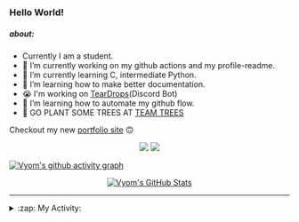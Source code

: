 ### Hello World!

##### about:
- Currently I am a student.
- 🔭 I’m currently working on my github actions and my profile-readme. 
- 🌱 I’m currently learning C, intermediate Python.
- 🌱 I’m learning how to make better documentation.
- 😭 I'm working on [TearDrops](https://github.com/Vyvy-vi/TearDrops)(Discord Bot)
- 🌱 I’m learning how to automate my github flow.
- 🌱 GO PLANT SOME TREES AT [TEAM TREES](https://teamtrees.org/)

Checkout my new [portfolio site](https://vyvy-vi.github.io/portfolio) 🙃

<p align="center">
  <a href="https://twitter.com/Vyvy_viM"><img target="_blank" src="https://img.shields.io/badge/twitter%20@Vyvy_viM-0D95E8?style=for-the-badge&logo=twitter&logoColor=white"/></a> 
  <a href="https://vyvy-vi.github.io/portfolio"><img target="_blank" src="https://img.shields.io/badge/-I%27m_craving_for_open_source-green?style=for-the-badge&logo=github&logoColor=black"/></a> 
</p>

[![Vyom's github activity graph](https://activity-graph.herokuapp.com/graph?username=Vyvy-vi)](https://github.com/ashutosh00710/github-readme-activity-graph)

<p align="center">
<a href="https://github.com/Vyvy-vi/Vyvy-vi">
  <img src="https://profile-readme-git-master.vyvy-vi.vercel.app/api?username=Vyvy-vi&show_icons=true&line_height=27&count_private=true&title_color=ffffff&text_color=c9cacc&icon_color=2bbc8a&bg_color=1d1f21" alt="Vyom's GitHub Stats" />
</a>
</p>


---
<details>
  <summary>:zap: My Activity:</summary>
  
<!--START_SECTION:waka-->
**I'm an Early 🐤** 

```text
🌞 Morning    7 commits      █████░░░░░░░░░░░░░░░░░░░░   20.0% 
🌆 Daytime    13 commits     █████████░░░░░░░░░░░░░░░░   37.14% 
🌃 Evening    2 commits      █░░░░░░░░░░░░░░░░░░░░░░░░   5.71% 
🌙 Night      13 commits     █████████░░░░░░░░░░░░░░░░   37.14%

```
📅 **I'm Most Productive on Monday** 

```text
Monday       18 commits     ████████████░░░░░░░░░░░░░   51.43% 
Tuesday      3 commits      ██░░░░░░░░░░░░░░░░░░░░░░░   8.57% 
Wednesday    1 commits      ░░░░░░░░░░░░░░░░░░░░░░░░░   2.86% 
Thursday     0 commits      ░░░░░░░░░░░░░░░░░░░░░░░░░   0.0% 
Friday       1 commits      ░░░░░░░░░░░░░░░░░░░░░░░░░   2.86% 
Saturday     4 commits      ██░░░░░░░░░░░░░░░░░░░░░░░   11.43% 
Sunday       8 commits      █████░░░░░░░░░░░░░░░░░░░░   22.86%

```


📊 **This Week I Spent My Time On** 

```text
🔥 Editors: 
VS Code                  7 hrs 38 mins       ██████████████░░░░░░░░░░░   57.2% 
Vim                      3 hrs 33 mins       ██████░░░░░░░░░░░░░░░░░░░   26.59% 
CLion                    2 hrs 9 mins        ████░░░░░░░░░░░░░░░░░░░░░   16.2%

🐱‍💻 Projects: 
EddieBot                 9 hrs 15 mins       █████████████████░░░░░░░░   69.28% 
The_C_Programming_Languag2 hrs 7 mins        ████░░░░░░░░░░░░░░░░░░░░░   15.96% 
another-discord-bot      30 mins             █░░░░░░░░░░░░░░░░░░░░░░░░   3.84% 
TearDrops                21 mins             ░░░░░░░░░░░░░░░░░░░░░░░░░   2.66% 
discord-rpc              18 mins             ░░░░░░░░░░░░░░░░░░░░░░░░░   2.27%

```


<!--END_SECTION:waka-->
</details>
